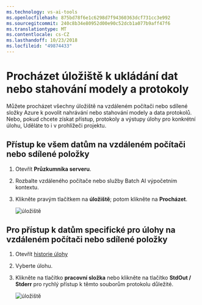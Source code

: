 ```yaml
---
ms.technology: vs-ai-tools
ms.openlocfilehash: 875bd78f6e1c6298d7f94360363dcf731cc3e992
ms.sourcegitcommit: 240c8b34e80952d00e90c52dcb1a077b9aff47f6
ms.translationtype: MT
ms.contentlocale: cs-CZ
ms.lasthandoff: 10/23/2018
ms.locfileid: "49874433"
---
```

# <a name="browse-storage-to-upload-data-or-download-models-and-logs"></a>Procházet úložiště k ukládání dat nebo stahování modely a protokoly

Můžete procházet všechny úložiště na vzdáleném počítači nebo sdílené složky Azure k povolit nahrávání nebo stahování modely a data protokolů. Nebo, pokud chcete získat přístup, protokoly a výstupy úlohy pro konkrétní úlohu, Uděláte to i v prohlížeči projektu.

## <a name="to-access-all-data-on-the-remote-machine-or-file-share"></a>Přístup ke všem datům na vzdáleném počítači nebo sdílené položky

1. Otevřít **Průzkumníka serveru**.
2. Rozbalte vzdáleného počítače nebo služby Batch AI výpočetním kontextu.
3. Klikněte pravým tlačítkem na **úložiště**; potom klikněte na **Procházet**.

    ![úložiště](media/manage-storage/browse-storage.png)

## <a name="to-access-job-specific-data-on-the-remote-machine-or-file-share"></a>Pro přístup k datům specifické pro úlohy na vzdáleném počítači nebo sdílené položky

1. Otevřít [historie úlohy](job-details.md)
2. Vyberte úlohu.
3. Klikněte na tlačítko **pracovní složka** nebo klikněte na tlačítko **StdOut / Stderr** pro rychlý přístup k těmto souborům protokolu důležité.

    ![úložiště](media/manage-storage/job-workingfolder.png)